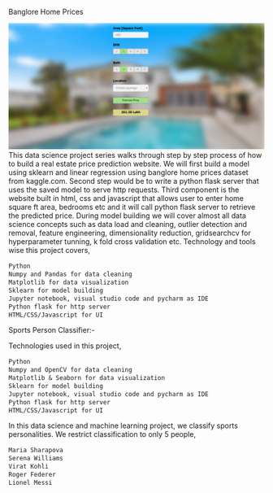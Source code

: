 Banglore Home Prices


![](BangloreHomePrices/BHP_website.PNG)
This data science project series walks through step by step process of how to build a real estate price prediction website. We will first build a model using sklearn and linear regression using banglore home prices dataset from kaggle.com. Second step would be to write a python flask server that uses the saved model to serve http requests. Third component is the website built in html, css and javascript that allows user to enter home square ft area, bedrooms etc and it will call python flask server to retrieve the predicted price. During model building we will cover almost all data science concepts such as data load and cleaning, outlier detection and removal, feature engineering, dimensionality reduction, gridsearchcv for hyperparameter tunning, k fold cross validation etc. Technology and tools wise this project covers,

    Python
    Numpy and Pandas for data cleaning
    Matplotlib for data visualization
    Sklearn for model building
    Jupyter notebook, visual studio code and pycharm as IDE
    Python flask for http server
    HTML/CSS/Javascript for UI
    
    
    
    
    
    
Sports Person Classifier:-

Technologies used in this project,

    Python
    Numpy and OpenCV for data cleaning
    Matplotlib & Seaborn for data visualization
    Sklearn for model building
    Jupyter notebook, visual studio code and pycharm as IDE
    Python flask for http server
    HTML/CSS/Javascript for UI
	
	
In this data science and machine learning project, we classify sports personalities. We restrict classification to only 5 people,

    Maria Sharapova
    Serena Williams
    Virat Kohli
    Roger Federer
    Lionel Messi


	
	
	

